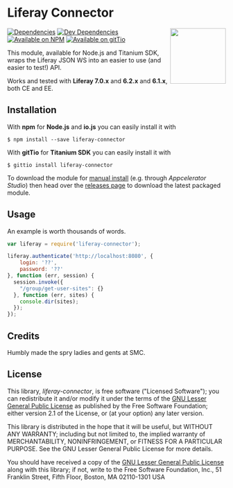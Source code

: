 Liferay Connector
=================

<img
    align="right" width="128" height="128"
    src="https://raw.githubusercontent.com/smclab/liferay-connector/master/logo.png">

[![Dependencies](https://david-dm.org/smclab/liferay-connector/status.svg?style=flat-square)](https://david-dm.org/smclab/liferay-connector#info=dependencies)
[![Dev Dependencies](https://david-dm.org/smclab/liferay-connector/dev-status.svg?style=flat-square)](https://david-dm.org/smclab/liferay-connector#info=devDependencies)
[![Available on NPM](https://img.shields.io/npm/v/liferay-connector.svg?style=flat-square)](https://www.npmjs.org/package/liferay-connector)
[![Available on gitTio](https://img.shields.io/badge/available_on-gitTio-00B4CC.svg?style=flat-square)](http://gitt.io/component/liferay-connector)

This module, available for Node.js and Titanium SDK, wraps the Liferay JSON WS into an easier to use (and easier to test!) API.

Works and tested with **Liferay 7.0.x** and **6.2.x** and **6.1.x**, both CE and EE.


Installation
------------

With **npm** for **Node.js** and **io.js** you can easily install it with

    $ npm install --save liferay-connector

With **gitTio** for  **Titanium SDK** you can easily install it with

    $ gittio install liferay-connector

To download the module for [manual install][mi] (e.g. through *Appcelerator Studio*) then head over the [releases page][rp] to download the latest packaged module.

[mi]: http://docs.appcelerator.com/titanium/latest/#!/guide/Using_a_Module
[rp]: https://github.com/smclab/liferay-connector/releases


Usage
-----

An example is worth thousands of words.

```js
var liferay = require('liferay-connector');

liferay.authenticate('http://localhost:8080', {
    login: '??',
    password: '??'
}, function (err, session) {
  session.invoke({
  	"/group/get-user-sites": {}
  }, function (err, sites) {
  	console.dir(sites);
  });
});
```


Credits
-------

Humbly made the spry ladies and gents at SMC.


License
-------

This library, *liferay-connector*, is free software ("Licensed Software"); you can
redistribute it and/or modify it under the terms of the [GNU Lesser General
Public License](http://www.gnu.org/licenses/lgpl-2.1.html) as published by the
Free Software Foundation; either version 2.1 of the License, or (at your
option) any later version.

This library is distributed in the hope that it will be useful, but WITHOUT ANY
WARRANTY; including but not limited to, the implied warranty of MERCHANTABILITY,
NONINFRINGEMENT, or FITNESS FOR A PARTICULAR PURPOSE. See the GNU Lesser General
Public License for more details.

You should have received a copy of the [GNU Lesser General Public
License](http://www.gnu.org/licenses/lgpl-2.1.html) along with this library; if
not, write to the Free Software Foundation, Inc., 51 Franklin Street, Fifth
Floor, Boston, MA 02110-1301 USA
